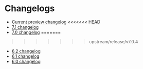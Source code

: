 # Changelogs

* [Current preview changelog](preview.md)
<<<<<<< HEAD
* [7.1 changelog](7.1.md)
* [7.0 changelog](7.0.md)
=======
>>>>>>> upstream/release/v7.0.4
* [6.2 changelog](6.2.md)
* [6.1 changelog](6.1.md)
* [6.0 changelog](6.0.md)

